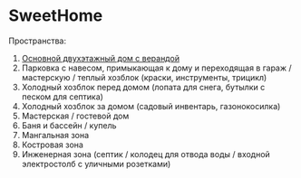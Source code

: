 # SweetHome

Пространства:

1. [Основной двухэтажный дом с верандой](MainHome.md)
2. Парковка с навесом, примыкающая к дому и переходящая в гараж / мастерскую / теплый хозблок (краски, инструменты, трицикл)
3. Холодный хозблок перед домом (лопата для снега, бутылки с песком  для септика)
4. Холодный хозблок за домом (садовый инвентарь, газонокосилка)
5. Мастерская / гостевой дом
6. Баня и бассейн / купель
7. Мангальная зона
8. Костровая зона
9. Инженерная зона (септик / колодец для отвода воды / входной электростолб с уличными розетками)
